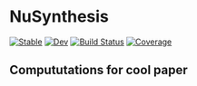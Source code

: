 # NuSynthesis

[![Stable](https://img.shields.io/badge/docs-stable-blue.svg)](https://kjellqvist.github.io/NuSynthesis.jl/stable)
[![Dev](https://img.shields.io/badge/docs-dev-blue.svg)](https://kjellqvist.github.io/NuSynthesis.jl/dev)
[![Build Status](https://github.com/kjellqvist/NuSynthesis.jl/actions/workflows/CI.yml/badge.svg?branch=main)](https://github.com/kjellqvist/NuSynthesis.jl/actions/workflows/CI.yml?query=branch%3Amain)
[![Coverage](https://codecov.io/gh/kjellqvist/NuSynthesis.jl/branch/main/graph/badge.svg)](https://codecov.io/gh/kjellqvist/NuSynthesis.jl)

## Compututations for cool paper
